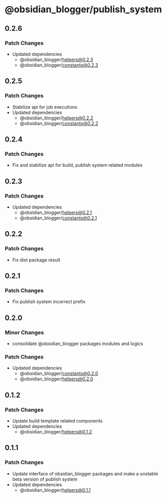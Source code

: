 # @obsidian_blogger/publish_system

## 0.2.6

### Patch Changes

-   Updated dependencies
    -   @obsidian_blogger/helpers@0.2.3
    -   @obsidian_blogger/constants@0.2.3

## 0.2.5

### Patch Changes

-   Stabilize api for job executions
-   Updated dependencies
    -   @obsidian_blogger/helpers@0.2.2
    -   @obsidian_blogger/constants@0.2.2

## 0.2.4

### Patch Changes

-   Fix and stabilize api for build, publish system related modules

## 0.2.3

### Patch Changes

-   Updated dependencies
    -   @obsidian_blogger/helpers@0.2.1
    -   @obsidian_blogger/constants@0.2.1

## 0.2.2

### Patch Changes

-   Fix dist package result

## 0.2.1

### Patch Changes

-   Fix publish system incorrect prefix

## 0.2.0

### Minor Changes

-   consolidate @obsidian_blogger packages modules and logics

### Patch Changes

-   Updated dependencies
    -   @obsidian_blogger/constants@0.2.0
    -   @obsidian_blogger/helpers@0.2.0

## 0.1.2

### Patch Changes

-   Update build template related components
-   Updated dependencies
    -   @obsidian_blogger/helpers@0.1.2

## 0.1.1

### Patch Changes

-   Update interface of obsidian_blogger packages and make a unstable beta version of publish system
-   Updated dependencies
    -   @obsidian_blogger/helpers@0.1.1
